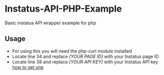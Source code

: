 # Instatus-API-PHP-Example
Basic instatus API wrapper example for php

## Usage
- For using this you will need the php-curl module installed
- Locate line 34 and replace *[YOUR PAGE ID]* with your Instatus page ID
- Locate line 38 and replace *[YOUR API KEY]* with your Instatus API key [how to get one](https://instatus.com/help/api#authentication)
